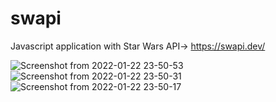 # swapi

Javascript application with Star Wars API-> https://swapi.dev/

![Screenshot from 2022-01-22 23-50-53](https://user-images.githubusercontent.com/76628412/150658101-ea109090-6ece-481b-88d1-9e541915eb97.png)
![Screenshot from 2022-01-22 23-50-31](https://user-images.githubusercontent.com/76628412/150658102-b9717278-8b83-4042-abf4-54d806c9ce1f.png)
![Screenshot from 2022-01-22 23-50-17](https://user-images.githubusercontent.com/76628412/150658104-b347a0df-ad64-43ca-b62e-060f90a2fef5.png)
